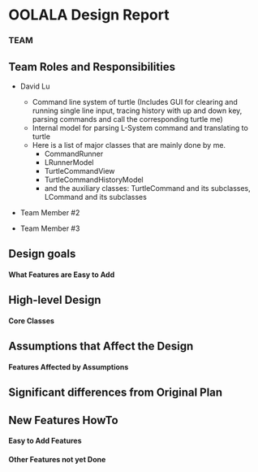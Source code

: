 # OOLALA Design Report
### TEAM


## Team Roles and Responsibilities

 * David Lu
    * Command line system of turtle (Includes GUI for clearing and running single line input, 
   tracing history with up and down key, parsing commands and call the corresponding turtle me)
   * Internal model for parsing L-System command and translating to turtle
   * Here is a list of major classes that are mainly done by me.
     * CommandRunner
     * LRunnerModel
     * TurtleCommandView
     * TurtleCommandHistoryModel
     * and the auxiliary classes: TurtleCommand and its subclasses, LCommand and its subclasses

 * Team Member #2

 * Team Member #3



## Design goals

#### What Features are Easy to Add


## High-level Design

#### Core Classes


## Assumptions that Affect the Design

#### Features Affected by Assumptions


## Significant differences from Original Plan


## New Features HowTo

#### Easy to Add Features

#### Other Features not yet Done

